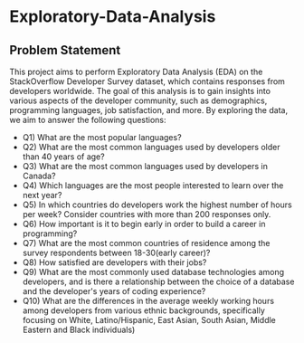 # Exploratory-Data-Analysis
## Problem Statement
This project aims to perform Exploratory Data Analysis (EDA) on the StackOverflow Developer Survey dataset, which contains responses from developers worldwide. The goal of this analysis is to gain insights into various aspects of the developer community, such as demographics, programming languages, job satisfaction, and more. By exploring the data, we aim to answer the following questions:
* Q1) What are the most popular languages?
* Q2) What are the most common languages used by developers older than 40 years of age?
* Q3) What are the most common languages used by developers in Canada?
* Q4) Which languages are the most people interested to learn over the next year?
* Q5) In which countries do developers work the highest number of hours per week? Consider countries with more than 200 responses only.
* Q6) How important is it to begin early in order to build a career in programming?
* Q7) What are the most common countries of residence among the survey respondents between 18-30(early career)?
* Q8) How satisfied are developers with their jobs?
* Q9) What are the most commonly used database technologies among developers, and is there a relationship between the choice of a database and the developer's years of coding experience?
* Q10) What are the differences in the average weekly working hours among developers from various ethnic backgrounds, specifically focusing on White, Latino/Hispanic, East Asian, South Asian, Middle Eastern and Black individuals)
